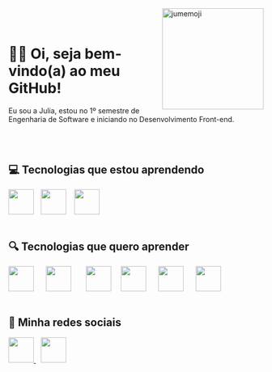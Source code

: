 <img align="right" height="200cm" alt="jumemoji" src="https://user-images.githubusercontent.com/119365652/205476609-8d25b882-a5fe-4fdd-95d3-60a87472a12c.gif"/>
<br>
</br>

# 👋🏻 Oi, seja bem-vindo(a) ao meu GitHub!

<p>Eu sou a Julia, estou no 1º semestre de Engenharia de Software e iniciando no Desenvolvimento Front-end.</p>
<br>
</br>

## 💻 Tecnologias que estou aprendendo

<img height="50cm" src="https://cdn.jsdelivr.net/gh/devicons/devicon/icons/html5/html5-original.svg"/> <img height="50cm" hspace="10" src="https://cdn.jsdelivr.net/gh/devicons/devicon/icons/css3/css3-original.svg"/> <img height="50cm" hspace="2" src="https://cdn.jsdelivr.net/gh/devicons/devicon/icons/github/github-original.svg"/>
<br>
</br>

## 🔍 Tecnologias que quero aprender

<img height="50cm" src="https://cdn.jsdelivr.net/gh/devicons/devicon/icons/javascript/javascript-plain.svg"/> <img height="50cm" hspace="20" src="https://cdn.jsdelivr.net/gh/devicons/devicon/icons/react/react-original.svg"/> <img height="50cm" hspace="5" src="https://cdn.jsdelivr.net/gh/devicons/devicon/icons/angularjs/angularjs-original.svg"/> <img height="50cm" hspace="10" src="https://cdn.jsdelivr.net/gh/devicons/devicon/icons/vuejs/vuejs-original.svg"/> <img height="50cm" hspace="10" src="https://cdn.jsdelivr.net/gh/devicons/devicon/icons/jquery/jquery-original.svg"/> <img height="50cm" hspace="10"
src="https://cdn.jsdelivr.net/gh/devicons/devicon/icons/git/git-original.svg"/>
<br>
</br>

## 📱 Minha redes sociais
<div>
<a href="https://www.linkedin.com/in/hijuliacss"/> <img height="50cm" src="https://user-images.githubusercontent.com/119365652/205476967-afdc6b09-4694-4d91-9374-37e168580eca.png"/> <a href="https://www.instagram.com/hijucs"/> <img height="50cm" hspace="10" src="https://user-images.githubusercontent.com/119365652/205476845-9f211c63-1cee-4991-8353-3bb7d88cd8df.png"/>
</div>
